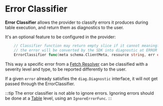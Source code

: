 # Error Classifier

**Error Classifier** allows the provider to classify errors it produces during table execution, and return them as diagnostics to the user.

It's an optional feature to be configured in the provider:

```go
	// Classifier function may return empty slice if it cannot meaningfully convert the error into diagnostics. In this case
	// the error will be converted by the SDK into diagnostic at ERROR level and RESOLVING type.
	ErrorClassifier func(meta schema.ClientMeta, resource string, err error) []diag.Diagnostic
```

This way a specific error from a [Fetch Resolver](../table/fetch-resolvers) can be classified with a severity level and type, to be reported differently to the user.

If a given `error` already satisfies the `diag.Diagnostic` interface, it will not get passed through the ErrorClassifier.  

:::tip
The error classifier is not able to ignore errors. Ignoring errors should be done at a [Table](../table/overview) level, using an `IgnoreErrorFunc`.
:::
